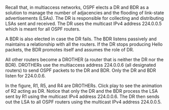 Recall that, in multiaccess networks, OSPF elects a DR and BDR as a solution to manage the number of adjacencies and the flooding of link-state advertisements (LSAs). The DR is responsible for collecting and distributing LSAs sent and received. The DR uses the multicast IPv4 address 224.0.0.5 which is meant for all OSPF routers.

A BDR is also elected in case the DR fails. The BDR listens passively and maintains a relationship with all the routers. If the DR stops producing Hello packets, the BDR promotes itself and assumes the role of DR.

All other routers become a DROTHER (a router that is neither the DR nor the BDR). DROTHERs use the multiaccess address 224.0.0.6 (all designated routers) to send OSPF packets to the DR and BDR. Only the DR and BDR listen for 224.0.0.6.

In the figure, R1, R5, and R4 are DROTHERs. Click play to see the animation of R2 acting as DR. Notice that only the DR and the BDR process the LSA sent by R1 using the multicast IPv4 address 224.0.0.6. The DR then sends out the LSA to all OSPF routers using the multicast IPv4 address 224.0.0.5.
